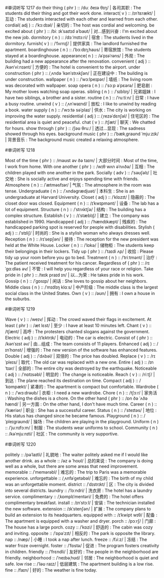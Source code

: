 #单词听写  1217
do their thing ( phr ) :: /duː ðeɪə θɪŋ/ | 各司其职 : The students did their thing and got their work done.
interact( v ) :: /ɪnˈtɛrækt/ | 互动 : The students interacted with each other and learned from each other.
cordial( adj ) :: /ˈkɔːdɪəl/ | 亲切的 : The host was cordial and welcoming.
be excited about ( phr ) :: /biː ɪkˈsaɪtɪd əˈbaʊt/ | 对…感到兴奋 : I'm excited about the new job.
dormitory ( n ) :: /dɔːˈmɪtɔːri/ | 宿舍 : The students lived in the dormitory.
furnish( v ) :: /ˈfʌrnɪʃ/ | 提供家具 : The landlord furnished the apartment.
boardinghouse ( n ) :: /ˈbɔːdɪŋˌhaʊs/ | 寄宿旅馆 : The students stayed at a boardinghouse.
appearance( n ) :: /əˈpɪəˈrəns/ | 外观 : The building had a new appearance after the renovation.
convenient ( adj ) :: /kənˈviːnɪənt/ | 方便的 : The hotel is convenient to the airport.
under construction ( phr ) :: /ˌʌndə ˈkənˈstrʌkʃən/ | 正在建设中 : The building is under construction.
wallpaper ( n ) :: /ˈwɔːlpeɪpər/ | 墙纸 : The living room was decorated with wallpaper.
soap opera ( n ) :: /ˈsɔːp əˈpɛərə/ | 肥皂剧 : My mother loves watching soap operas.
sibling ( n ) :: /ˈsɪblɪŋ/ | 兄弟姐妹 : I have two siblings, a brother and a sister.
routine ( n ) :: /ˈruːtiːn/ | 日常 : I have a busy routine.
unwind ( v ) :: /ˌʌnˈwaɪnd/ | 放松 : I like to unwind by reading a book.
water supply ( n ) :: /ˈwɔːtə səˈplaɪ/ | 供水 : The city is working on improving the water supply.
residential ( adj ) :: /ˌrezəˈdɛnʃəl/ | 住宅区的 : The residential area is quiet and peaceful.
chat ( v ) :: /tʃæt/ | 聊天 : We chatted for hours.
show through ( phr ) :: /ʃəʊ θruː/ | 透过…显现 : The sadness showed through his eyes.
background music ( phr ) :: /ˈbækˌgraʊnd ˈmjuːzɪk/ | 背景音乐 : The background music created a relaxing atmosphere.

#单词听写  1218

Most of the time ( phr ) :: /məʊst əv ðə taɪm/ | 大部分时间 : Most of the time, I work from home.
With one another ( phr ) :: /wɪθ wʌn əˈnʌðə/ | 互相 : The children played with one another in the park.
Socially ( adv ) :: /ˈsəʊʃəlɪ/ | 社交地 : She is socially active and enjoys spending time with friends.
Atmosphere ( n ) :: /ˈætməsfɪər/ | 气氛 : The atmosphere in the room was tense.
Undergraduate ( n ) :: /ˈʌndəɡrædjuət/ | 本科生 : She is an undergraduate at Harvard University.
Closet ( adj ) :: /ˈklɒzɪt/ | 隐蔽的 : The closet door was closed.
Equipment ( n ) :: /ɪˈkwɪpmənt/ | 设备 : The lab has a lot of equipment.
Structure ( n ) :: /ˈstrʌktʃə/ | 结构 : The building has a complex structure.
Establish ( v ) :: /ɪˈstæblɪʃ/ | 建立 : The company was established in 1990.
Handicapped ( adj ) :: /ˈhændɪkæpt/ | 残疾的 : The handicapped parking spot is reserved for people with disabilities.
Stylish ( adj ) :: /ˈstɪliʃ/ | 时尚的 : She is a stylish woman who always dresses well.
Reception ( n ) :: /rɪˈsepʃən/ | 接待 : The reception for the new president was held at the White House.
Locker ( n ) :: /ˈlɒkə/ | 储物柜 : The students keep their belongings in their lockers.
Tidy up ( phr ) :: /ˈtaɪdi ʌp/ | 收拾 : Please tidy up your room before you go to bed.
Treatment ( n ) :: /ˈtriːtmənt/ | 治疗 : The patient received treatment for his cancer.
Regardless of ( phr ) :: /rɪˈgɑːdləs əv/ | 不管 : I will help you regardless of your race or religion.
Take pride in ( phr ) :: /teɪk praɪd ɪn/ | 以...为荣 : He takes pride in his work.
Gossip ( n ) :: /ˈɡɒsɪp/ | 闲话 : She loves to gossip about her neighbors.
Middle class ( n ) :: /ˈmɪdlɪŋ klɑːs/ | 中产阶级 : The middle class is the largest social class in the United States.
Own ( v ) :: /əʊn/ | 拥有 : I own a house in the suburbs.

#单词听写  1219

Wave ( v ) :: /weɪv/ | 挥动 : The crowd waved their flags in excitement.
At least ( phr ) :: /æt lɛst/ | 至少 : I have at least 10 minutes left.
Chant ( v ) :: /tʃænt/ | 高呼 : The protesters chanted slogans against the government.
Electric ( adj ) :: /ɪˈlɛktrɪk/ | 电动的 : The car is electric.
Consist of ( phr ) :: /kənˈsɪst əv/ | 由…组成 : The team consists of 11 players.
Enhanced ( adj ) :: /ɪnˈhɑnst/ | 增强的 : The new version of the software has enhanced features.
Double ( adj ) :: /ˈdʌbəl/ | 双倍的 : The price has doubled.
Replace ( v ) :: /rɪˈpleɪs/ | 取代 : The old car was replaced with a new one.
Entire ( adj ) :: /ɪnˈtɪər/ | 全部的 : The entire city was destroyed by the earthquake.
Noticeable ( adj ) :: /ˈnɒtɪsəbl/ | 明显的 : The change is noticeable.
Reach ( v ) :: /riːtʃ/ | 到达 : The plane reached its destination on time.
Compact ( adj ) :: /ˈkɒmpækt/ | 紧凑的 : The apartment is compact but comfortable.
Wardrobe ( n ) :: /ˈwɔːdrəʊb/ | 衣柜 : I need a new wardrobe.
Chore ( n ) :: /tʃɔːr/ | 家务活 : Washing the dishes is a chore.
On the other hand ( phr ) :: /ɒn ðə ˈʌðə hænd/ | 另一方面 : On the other hand, I don't have much time.
Career ( n ) :: /ˈkæriər/ | 职业 : She has a successful career.
Status ( n ) :: /ˈsteɪtəs/ | 地位 : His status has changed since he became famous.
Playground ( n ) :: /ˈpleɪɡraʊnd/ | 操场 : The children are playing in the playground.
Uniform ( n ) :: /ˈjuːnɪfɔːm/ | 制服 : The students wear uniforms to school.
Community ( n ) :: /kəˈmjuːnɪti/ | 社区 : The community is very supportive.

#单词听写  1220

politely :: /pəˈlaɪtli/ | 礼貌地 : The waiter politely asked me if I would like another drink.
as a whole :: /əz ə ˈhoʊl/ | 总的来说 : The company is doing well as a whole, but there are some areas that need improvement.
memorable :: /ˈmemərəbl/ | 难忘的 : The trip to Paris was a memorable experience.
unforgettable :: /ˌʌnfəˈɡetəbəl/ | 难忘的 : The birth of my child was an unforgettable moment.
district :: /ˈdɪstrɪkt/ | 区 : The city is divided into several districts.
laundry :: /ˈlɔːndri/ | 洗衣房 : The hotel has a laundry service.
complimentary :: /ˌkɒmplɪˈmentəri/ | 免费的 : The hotel offers complimentary breakfast.
install :: /ɪnˈstɔːl/ | 安装 : The technician installed the new software.
extension :: /ɪkˈstenʃən/ | 扩展 : The company plans to build an extension to its headquarters.
equipped with :: /ɪˈkwipt wɪθ/ | 配备 : The apartment is equipped with a washer and dryer.
porch :: /pɔːrʃ/ | 门廊 : The house has a large porch.
cozy :: /ˈkɒzi/ | 舒适的 : The cabin was cozy and inviting.
opposite :: /ˈɒpəˈzɪt/ | 相反的 : The park is opposite the library.
nap :: /næp/ | 小睡 : I took a nap after lunch.
freeze :: /fɹiːz/ | 冻结 : The water froze overnight.
foster :: /ˈfɒstə/ | 促进 : The program fosters creativity in children.
friendly :: /ˈfrɛndli/ | 友好的 : The people in the neighborhood are friendly.
neighborhood :: /ˈneɪbəˌhʊd/ | 邻居 : The neighborhood is quiet and safe.
low rise :: /ˈləʊ raɪz/ | 低层建筑 : The apartment building is a low rise.
fine :: /faɪn/ | 好的 : The weather is fine today.